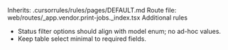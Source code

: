Inherits: .cursorrules/rules/pages/DEFAULT.md
Route file: web/routes/_app.vendor.print-jobs._index.tsx
Additional rules
- Status filter options should align with model enum; no ad-hoc values.
- Keep table select minimal to required fields.
